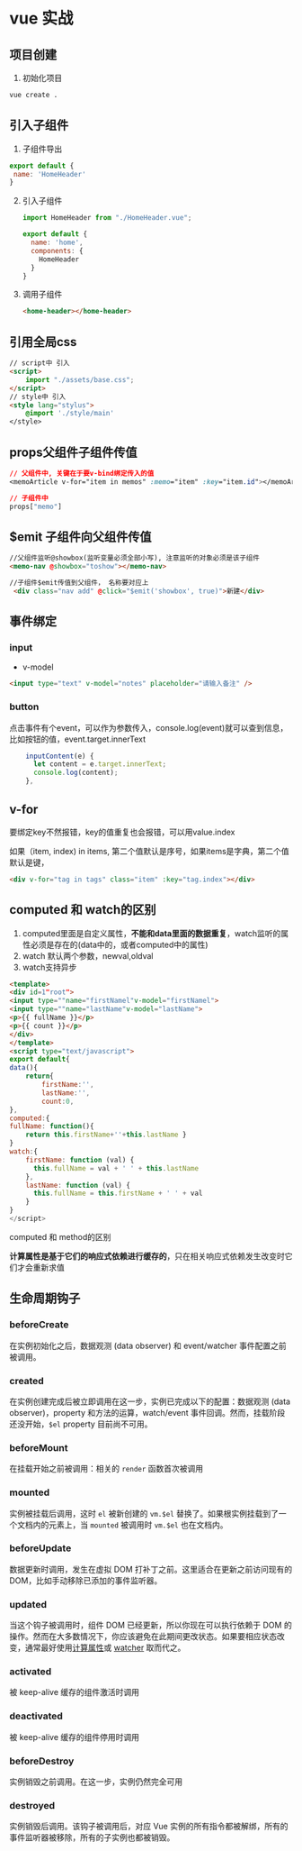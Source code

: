 # vue 实战

## 项目创建

1.  初始化项目

   ```bash
   vue create .
   ```


## 引入子组件

1. 子组件导出

```js
export default {
 name: 'HomeHeader'
}
```

2. 引入子组件

   ```js
   import HomeHeader from "./HomeHeader.vue";
   
   export default {
     name: 'home',
     components: {
       HomeHeader
     }
   }
   ```

3. 调用子组件

   ```html
   <home-header></home-header>
   ```

   

## 引用全局css

```html
// script中 引入
<script>
    import "./assets/base.css";
</script>
// style中 引入
<style lang="stylus">
	@import './style/main'
</style>
```

## props父组件子组件传值

```css
// 父组件中, 关键在于要v-bind绑定传入的值
<memoArticle v-for="item in memos" :memo="item" :key="item.id"></memoArticle>

// 子组件中
props["memo"]

```

## $emit 子组件向父组件传值

```html
//父组件监听@showbox(监听变量必须全部小写), 注意监听的对象必须是该子组件
<memo-nav @showbox="toshow"></memo-nav>

//子组件$emit传值到父组件， 名称要对应上
 <div class="nav add" @click="$emit('showbox', true)">新建</div>
```

## 事件绑定

### input

- v-model

```html
<input type="text" v-model="notes" placeholder="请输入备注" />
```

### button

点击事件有个event，可以作为参数传入，console.log(event)就可以查到信息，比如按钮的值，event.target.innerText

```js
    inputContent(e) {
      let content = e.target.innerText;
      console.log(content);
    },
```

## v-for

要绑定key不然报错，key的值重复也会报错，可以用value.index

如果（item, index) in items, 第二个值默认是序号，如果items是字典，第二个值默认是键，

```html
<div v-for="tag in tags" class="item" :key="tag.index"></div>
```

## computed 和 watch的区别

1. computed里面是自定义属性，**不能和data里面的数据重复**，watch监听的属性必须是存在的(data中的，或者computed中的属性)
2. watch 默认两个参数，newval,oldval
3. watch支持异步
```html
<template>
<div id=1"root">
<input type=""name="firstNamel"v-model="firstNamel">
<input type=""name="lastName"v-model="lastName">
<p>{{ fullName }}</p>
<p>{{ count }}</p>
</div>
</template>
<script type="text/javascript">
export default{
data(){ 
    return{
		firstName:'', 
    	lastName:'', 
        count:0,
}, 
computed:{
fullName: function(){
	return this.firstName+''+this.lastName }
}
watch:{
    firstName: function (val) {
      this.fullName = val + ' ' + this.lastName
    },
    lastName: function (val) {
      this.fullName = this.firstName + ' ' + val
    }
}
</script>
```

computed 和 method的区别

**计算属性是基于它们的响应式依赖进行缓存的**，只在相关响应式依赖发生改变时它们才会重新求值

## 生命周期钩子

### beforeCreate

在实例初始化之后，数据观测 (data observer) 和 event/watcher 事件配置之前被调用。

### created

在实例创建完成后被立即调用在这一步，实例已完成以下的配置：数据观测 (data observer)，property 和方法的运算，watch/event 事件回调。然而，挂载阶段还没开始，`$el` property 目前尚不可用。

### beforeMount

在挂载开始之前被调用：相关的 `render` 函数首次被调用

### mounted

实例被挂载后调用，这时 `el` 被新创建的 `vm.$el` 替换了。如果根实例挂载到了一个文档内的元素上，当 `mounted` 被调用时 `vm.$el` 也在文档内。

### beforeUpdate

数据更新时调用，发生在虚拟 DOM 打补丁之前。这里适合在更新之前访问现有的 DOM，比如手动移除已添加的事件监听器。

### updated

当这个钩子被调用时，组件 DOM 已经更新，所以你现在可以执行依赖于 DOM 的操作。然而在大多数情况下，你应该避免在此期间更改状态。如果要相应状态改变，通常最好使用[计算属性](https://cn.vuejs.org/v2/api/#computed)或 [watcher](https://cn.vuejs.org/v2/api/#watch) 取而代之。

### activated

被 keep-alive 缓存的组件激活时调用

### deactivated

被 keep-alive 缓存的组件停用时调用

### beforeDestroy

实例销毁之前调用。在这一步，实例仍然完全可用

### destroyed

实例销毁后调用。该钩子被调用后，对应 Vue 实例的所有指令都被解绑，所有的事件监听器被移除，所有的子实例也都被销毁。